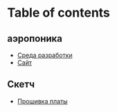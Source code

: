 # Table of contents

## аэропоника

* [Среда разработки](README.md)
* [Сайт](<README (1).md>)

## Скетч

* [Прошивка платы](sketch/proshivka-platy.md)
